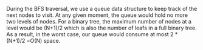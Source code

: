 During the BFS traversal, we use a queue data structure to keep track of the next nodes to visit. At any given moment, the queue would hold no more two levels of nodes. For a binary tree, the maximum number of nodes at a level would be (N+1)/2 which is also the number of leafs in a full binary tree. As a result, in the worst case, our queue would consume at most
2 * (N+1)/2 =O(N) space.